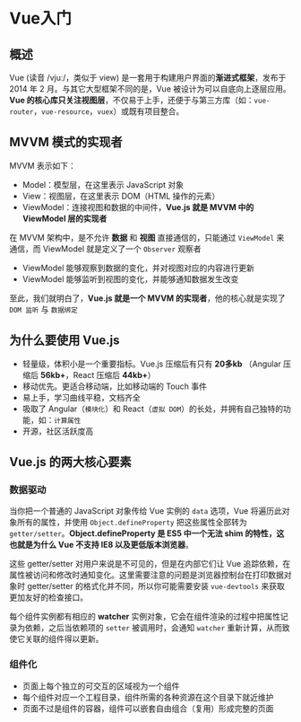 # Vue入门

## 概述

Vue (读音 /vjuː/，类似于 view) 是一套用于构建用户界面的**渐进式框架**，发布于 2014 年 2 月。与其它大型框架不同的是，Vue 被设计为可以自底向上逐层应用。**Vue 的核心库只关注视图层**，不仅易于上手，还便于与第三方库（如：`vue-router`，`vue-resource`，`vuex`）或既有项目整合。

## MVVM 模式的实现者

MVVM 表示如下：

- Model：模型层，在这里表示 JavaScript 对象
- View：视图层，在这里表示 DOM（HTML 操作的元素）
- ViewModel：连接视图和数据的中间件，**Vue.js 就是 MVVM 中的 ViewModel 层的实现者**

在 MVVM 架构中，是不允许 **数据** 和 **视图** 直接通信的，只能通过 `ViewModel` 来通信，而 ViewModel 就是定义了一个 `Observer` 观察者

- ViewModel 能够观察到数据的变化，并对视图对应的内容进行更新
- ViewModel 能够监听到视图的变化，并能够通知数据发生改变

至此，我们就明白了，**Vue.js 就是一个 MVVM 的实现者**，他的核心就是实现了 `DOM 监听` 与 `数据绑定`

## 为什么要使用 Vue.js

- 轻量级，体积小是一个重要指标。Vue.js 压缩后有只有 **20多kb** （Angular 压缩后 **56kb+**，React 压缩后 **44kb+**）
- 移动优先。更适合移动端，比如移动端的 Touch 事件
- 易上手，学习曲线平稳，文档齐全
- 吸取了 Angular（`模块化`）和 React（`虚拟 DOM`）的长处，并拥有自己独特的功能，如：`计算属性`
- 开源，社区活跃度高

## Vue.js 的两大核心要素

### 数据驱动

当你把一个普通的 JavaScript 对象传给 Vue 实例的 `data` 选项，Vue 将遍历此对象所有的属性，并使用 `Object.defineProperty` 把这些属性全部转为 `getter/setter`。**Object.defineProperty 是 ES5 中一个无法 shim 的特性，这也就是为什么 Vue 不支持 IE8 以及更低版本浏览器**。

这些 getter/setter 对用户来说是不可见的，但是在内部它们让 Vue 追踪依赖，在属性被访问和修改时通知变化。这里需要注意的问题是浏览器控制台在打印数据对象时 getter/setter 的格式化并不同，所以你可能需要安装 `vue-devtools` 来获取更加友好的检查接口。

每个组件实例都有相应的 **watcher** 实例对象，它会在组件渲染的过程中把属性记录为依赖，之后当依赖项的 `setter` 被调用时，会通知 `watcher` 重新计算，从而致使它关联的组件得以更新。

### 组件化

- 页面上每个独立的可交互的区域视为一个组件
- 每个组件对应一个工程目录，组件所需的各种资源在这个目录下就近维护
- 页面不过是组件的容器，组件可以嵌套自由组合（复用）形成完整的页面